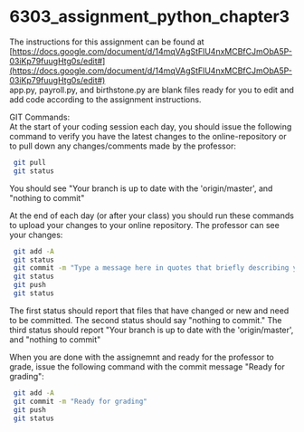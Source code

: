 # 6303_assignment_python_chapter3  
The instructions for this assignment can be found at   
[https://docs.google.com/document/d/14mqVAgStFlU4nxMCBfCJmObA5P-03iKp79fuugHtg0s/edit#](https://docs.google.com/document/d/14mqVAgStFlU4nxMCBfCJmObA5P-03iKp79fuugHtg0s/edit#)  
app.py,  payroll.py, and birthstone.py are blank files ready for you to edit and add code according to the assignment instructions.  

GIT Commands:   
At the start of your coding session each day, you should issue the following command to verify you have the latest changes to the online-repository or to pull down any changes/comments made by the professor:     
```bash
 git pull  
 git status 
```
You should see "Your branch is up to date with the 'origin/master', and "nothing to commit"    
 
At the end of each day (or after your class) you should run these commands to upload your changes to your online repository. The professor can see your changes:     
```bash
 git add -A
 git status    
 git commit -m "Type a message here in quotes that briefly describing your changes"
 git status    
 git push
 git status   
```
The first status should report that files that have changed or new and need to be committed. The second status should say "nothing to commit." The third status should report "Your branch is up to date with the 'origin/master', and "nothing to commit"  

When you are done with the assignemnt and ready for the professor to grade, issue the following command with the commit message "Ready for grading": 
```bash
 git add -A  
 git commit -m "Ready for grading" 
 git push
 git status   
```
